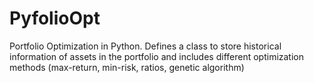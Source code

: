 # PyfolioOpt
Portfolio Optimization in Python. Defines a class to store historical information of assets in the portfolio and includes different optimization methods (max-return, min-risk, ratios, genetic algorithm)
